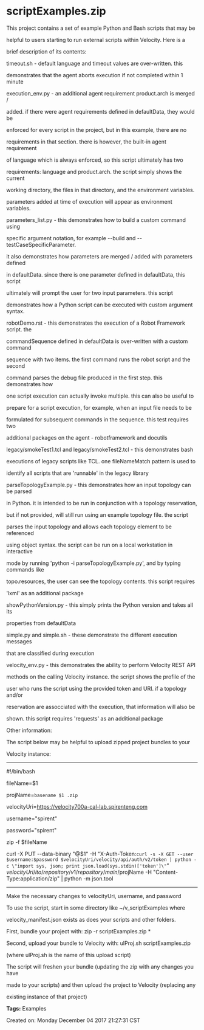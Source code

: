 # scriptExamples.zip


This project contains a set of example Python and Bash scripts that may be

helpful to users starting to run external scripts within Velocity. Here is a

brief description of its contents:



timeout.sh - default language and timeout values are over-written. this

demonstrates that the agent aborts execution if not completed within 1 minute

    

execution_env.py - an additional agent requirement product.arch is merged /

added. if there were agent requirements defined in defaultData, they would be

enforced for every script in the project, but in this example, there are no

requirements in that section. there is however, the built-in agent requirement

of language which is always enforced, so this script ultimately has two

requirements: language and product.arch. the script simply shows the current

working directory, the files in that directory, and the environment variables.

parameters added at time of execution will appear as environment variables.



parameters_list.py - this demonstrates how to build a custom command using

specific argument notation, for example --build and --testCaseSpecificParameter.

it also demonstrates how parameters are merged / added with parameters defined

in defaultData. since there is one parameter defined in defaultData, this script

ultimately will prompt the user for two input parameters. this script

demonstrates how a Python script can be executed with custom argument syntax.



robotDemo.rst - this demonstrates the execution of a Robot Framework script. the

commandSequence defined in defaultData is over-written with a custom command

sequence with two items. the first command runs the robot script and the second

command parses the debug file produced in the first step. this demonstrates how

one script execution can actually invoke multiple. this can also be useful to

prepare for a script execution, for example, when an input file needs to be

formulated for subsequent commands in the sequence. this test requires two

additional packages on the agent - robotframework and docutils



legacy/smokeTest1.tcl and legacy/smokeTest2.tcl - this demonstrates bash

executions of legacy scripts like TCL. one fileNameMatch pattern is used to

identify all scripts that are 'runnable' in the legacy library



parseTopologyExample.py - this demonstrates how an input topology can be parsed

in Python. it is intended to be run in conjunction with a topology reservation,

but if not provided, will still run using an example topology file. the script

parses the input topology and allows each topology element to be referenced

using object syntax. the script can be run on a local workstation in interactive

mode by running 'python -i parseTopologyExample.py', and by typing commands like

topo.resources, the user can see the topology contents. this script requires

'lxml' as an additional package



showPythonVersion.py - this simply prints the Python version and takes all its

properties from defaultData



simple.py and simple.sh - these demonstrate the different execution messages

that are classified during execution



velocity_env.py - this demonstrates the ability to perform Velocity REST API

methods on the calling Velocity instance. the script shows the profile of the

user who runs the script using the provided token and URI. if a topology and/or

reservation are assocciated with the execution, that information will also be

shown. this script requires 'requests' as an additional package



Other information:

The script below may be helpful to upload zipped project bundles to your

Velocity instance:



---------------------------------------



#!/bin/bash



fileName=$1

projName=`basename $1 .zip`

velocityUri=https://velocity700a-cal-lab.spirenteng.com

username="spirent"

password="spirent"



zip -f $fileName



curl -X PUT --data-binary "@$1" -H "X-Auth-Token:`curl -s -X GET --user $username:$password $velocityUri/velocity/api/auth/v2/token | python -c \"import sys, json; print json.load(sys.stdin)['token']\"`" $velocityUri/ito/repository/v1/repository/main/$projName -H "Content-Type:application/zip" | python -m json.tool



---------------------------------------



Make the necessary changes to velocityUri, username, and password

To use the script, start in some directory like ~/v_scriptExamples where

velocity_manifest.json exists as does your scripts and other folders. 

First, bundle your project with: zip -r scriptExamples.zip *

Second, upload your bundle to Velocity with: ulProj.sh scriptExamples.zip

(where ulProj.sh is the name of this upload script)

The script will freshen your bundle (updating the zip with any changes you have

made to your scripts) and then upload the project to Velocity (replacing any

existing instance of that project)



<b>Tags:</b> Examples





Created on: Monday December 04 2017 21:27:31 CST
